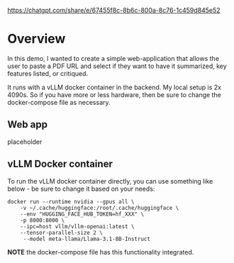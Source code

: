 https://chatgpt.com/share/e/67455f8c-8b6c-800a-8c76-1c459d845e52

# Overview 

In this demo, I wanted to create a simple web-application that allows 
the user to paste a PDF URL and select if they want to have it summarized, 
key features listed, or critiqued. 

It runs with a vLLM docker container in the backend. My local setup 
is 2x 4090s. So if you have more or less hardware, then be sure to 
change the docker-compose file as necessary. 

## Web app
placeholder

## vLLM Docker container

To run the vLLM docker container directly, you can use something like below - 
be sure to change it based on your needs: 
```
docker run --runtime nvidia --gpus all \
    -v ~/.cache/huggingface:/root/.cache/huggingface \
    --env "HUGGING_FACE_HUB_TOKEN=hf_XXX" \ 
    -p 8000:8000 \
    --ipc=host vllm/vllm-openai:latest \ 
    --tensor-parallel-size 2 \    
     --model meta-llama/Llama-3.1-8B-Instruct
```
**NOTE** the docker-compose file has this functionality integrated. 


